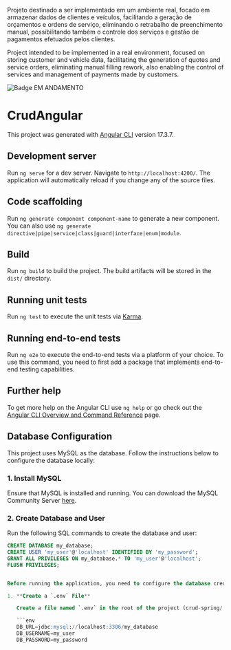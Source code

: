 
Projeto destinado a ser implementado em um ambiente real, focado em armazenar dados de clientes e veículos, facilitando a geração de orçamentos e ordens de serviço, eliminando o retrabalho de preenchimento manual, possibilitando também o controle dos serviços e gestão de pagamentos efetuados pelos clientes.

Project intended to be implemented in a real environment, focused on storing customer and vehicle data, facilitating the generation of quotes and service orders, eliminating manual filling rework, also enabling the control of services and management of payments made by customers.


![Badge EM ANDAMENTO](https://img.shields.io/badge/EM%20ANDAMENTO-STATUS?style=for-the-badge&label=STATUS&color=%23eb7bc0)

# CrudAngular

This project was generated with [Angular CLI](https://github.com/angular/angular-cli) version 17.3.7.

## Development server

Run `ng serve` for a dev server. Navigate to `http://localhost:4200/`. The application will automatically reload if you change any of the source files.

## Code scaffolding

Run `ng generate component component-name` to generate a new component. You can also use `ng generate directive|pipe|service|class|guard|interface|enum|module`.

## Build

Run `ng build` to build the project. The build artifacts will be stored in the `dist/` directory.

## Running unit tests

Run `ng test` to execute the unit tests via [Karma](https://karma-runner.github.io).

## Running end-to-end tests

Run `ng e2e` to execute the end-to-end tests via a platform of your choice. To use this command, you need to first add a package that implements end-to-end testing capabilities.

## Further help

To get more help on the Angular CLI use `ng help` or go check out the [Angular CLI Overview and Command Reference](https://angular.io/cli) page.


## Database Configuration

This project uses MySQL as the database. Follow the instructions below to configure the database locally:

### 1. Install MySQL

Ensure that MySQL is installed and running. You can download the MySQL Community Server [here](https://dev.mysql.com/downloads/mysql/).

### 2. Create Database and User

Run the following SQL commands to create the database and user:

```sql
CREATE DATABASE my_database;
CREATE USER 'my_user'@'localhost' IDENTIFIED BY 'my_password';
GRANT ALL PRIVILEGES ON my_database.* TO 'my_user'@'localhost';
FLUSH PRIVILEGES;


Before running the application, you need to configure the database credentials.

1. **Create a `.env` File**

   Create a file named `.env` in the root of the project (crud-spring/.env) with the following content:

   ```env
   DB_URL=jdbc:mysql://localhost:3306/my_database
   DB_USERNAME=my_user
   DB_PASSWORD=my_password
